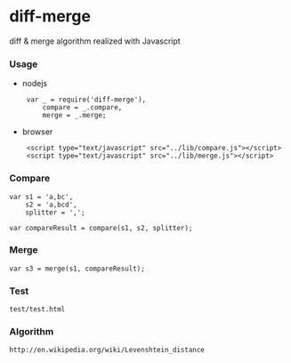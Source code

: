 diff-merge
==========

diff &amp; merge algorithm realized with Javascript

### Usage

 - nodejs

		var _ = require('diff-merge'),
			compare = _.compare,
			merge = _.merge;

 - browser
 
		<script type="text/javascript" src="../lib/compare.js"></script>
		<script type="text/javascript" src="../lib/merge.js"></script>

### Compare

	var s1 = 'a,bc',
		s2 = 'a,bcd',
		splitter = ',';

	var compareResult = compare(s1, s2, splitter);

### Merge

	var s3 = merge(s1, compareResult);

### Test

	test/test.html

### Algorithm

	http://en.wikipedia.org/wiki/Levenshtein_distance